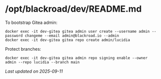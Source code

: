 # /opt/blackroad/dev/README.md
To bootstrap Gitea admin:
```
docker exec -it dev-gitea gitea admin user create --username admin --password changeme --email admin@blackroad.io --admin
docker exec -it dev-gitea gitea repo create admin/lucidia
```
Protect branches:
```
docker exec -it dev-gitea gitea admin repo signing enable --owner admin --repo lucidia --branch main
```

_Last updated on 2025-09-11_
